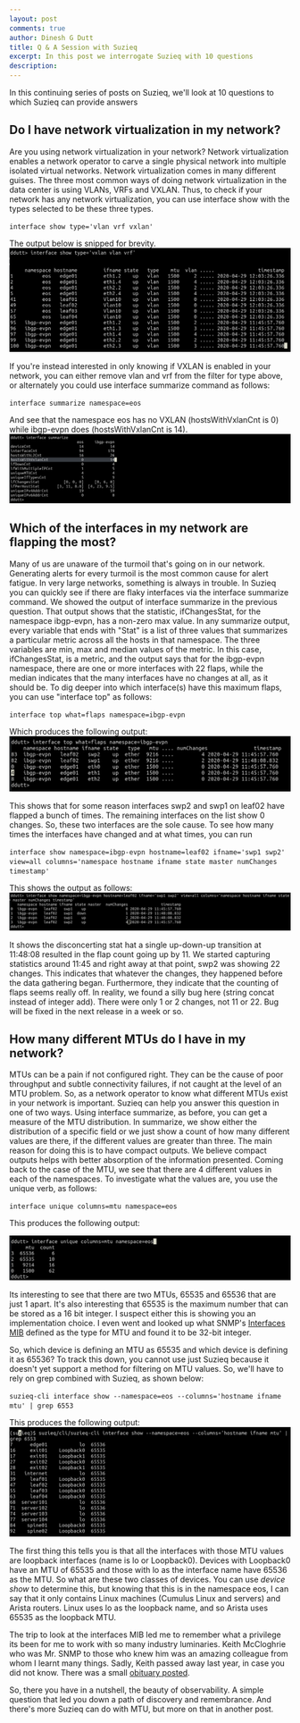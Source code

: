 ```yaml
---
layout: post
comments: true
author: Dinesh G Dutt
title: Q & A Session with Suzieq
excerpt: In this post we interrogate Suzieq with 10 questions
description: 
---
```

In this continuing series of posts on Suzieq, we'll look at 10 questions to which Suzieq can provide answers

## Do I have network virtualization in my network?

Are you using network virtualization in your network? Network virtualization enables a network operator to carve a single physical network into multiple isolated virtual networks. Network virtualization comes in many different guises. The three most common ways of doing network virtualization in the data center is using VLANs, VRFs and VXLAN. Thus, to check if your network has any network virtualization, you can use interface show with the types selected to be these three types.

`interface show type='vlan vrf vxlan'`

The output below is snipped for brevity.
![Suzieq network virtualization](/assets/images/2020-05-01/10qa-Fig1.png)

If you're instead interested in only knowing if VXLAN is enabled in your network, you can either remove vlan and vrf from the filter for type above, or alternately you could use interface summarize command as follows:

`interface summarize namespace=eos`

And see that the namespace eos has no VXLAN (hostsWithVxlanCnt is 0) while ibgp-evpn does (hostsWithVxlanCnt is 14).
![Suzieq network virtualization](/assets/images/2020-05-01/10qa-Fig2.png)

## Which of the interfaces in my network are flapping the most?

Many of us are unaware of the turmoil that's going on in our network. Generating alerts for every turmoil is the most common cause for alert fatigue. In very large networks, something is always in trouble. In Suzieq you can quickly see if there are flaky interfaces via the interface summarize command. We showed the output of interface summarize in the previous question. That output shows that the statistic, ifChangesStat, for the namespace ibgp-evpn, has a non-zero max value. In any summarize output, every variable that ends with "Stat" is a list of three values that summarizes a particular metric across all the hosts in that namespace. The three variables are min, max and median values of the metric. In this case, ifChangesStat, is a metric, and the output says that for the ibgp-evpn namespace, there are one or more interfaces with 22 flaps, while the median indicates that the many interfaces have no changes at all, as it should be. To dig deeper into which interface(s) have this maximum flaps, you can use "interface top" as follows:

`interface top what=flaps namespace=ibgp-evpn`

Which produces the following output:
![Interface Top](/assets/images/2020-05-01/10qa-Fig3.png)

This shows that for some reason interfaces swp2 and swp1 on leaf02 have flapped a bunch of times. The remaining interfaces on the list show 0 changes. So, these two interfaces are the sole cause. To see how many times the interfaces have changed and at what times, you can run

`interface show namespace=ibgp-evpn hostname=leaf02 ifname='swp1 swp2' view=all columns='namespace hostname ifname state master numChanges timestamp'`

This shows the output as follows:
![Interface Show](/assets/images/2020-05-01/10qa-Fig4.png)

It shows the disconcerting stat hat a single up-down-up transition at 11:48:08 resulted in the flap count going up by 11. We started capturing statistics around 11:45 and right away at that point, swp2 was showing 22 changes. This indicates that whatever the changes, they happened before the data gathering began. Furthermore, they indicate that the counting of flaps seems really off. In reality, we found a silly bug here (string concat instead of integer add). There were only 1 or 2 changes, not 11 or 22. Bug will be fixed in the next release in a week or so.

## How many different MTUs do I have in my network?

MTUs can be a pain if not configured right. They can be the cause of poor throughput and subtle connectivity failures, if not caught at the level of an MTU problem. So, as a network operator to know what different MTUs exist in your network is important. Suzieq can help you answer this question in one of two ways. Using interface summarize, as before, you can get a measure of the MTU distribution. In summarize, we show either the distribution of a specific field or we just show a count of how many different values are there, if the different values are greater than three. The main reason for doing this is to have compact outputs. We believe compact outputs helps with better absorption of the information presented. Coming back to the case of the MTU, we see that there are 4 different values in each of the namespaces. To investigate what the values are, you use the unique verb, as follows:

`interface unique columns=mtu namespace=eos`

This produces the following output:

![MTU Unique](/assets/images/2020-05-01/10qa-Fig5.png)

Its interesting to see that there are two MTUs, 65535 and 65536 that are just 1 apart. It's also interesting that 65535 is the maximum number that can be stored as a 16 bit integer. I suspect either this is showing you an implementation choice. I even went and looked up what SNMP's [Interfaces MIB](https://datatracker.ietf.org/doc/rfc2863/?include_text=1) defined as the type for MTU and found it to be 32-bit integer. 

So, which device is defining an MTU as 65535 and which device is defining it as 65536? To track this down, you cannot use just Suzieq because it doesn't yet support a method for filtering on MTU values. So, we'll have to rely on grep combined with Suzieq, as shown below:

`suzieq-cli interface show --namespace=eos --columns='hostname ifname mtu' | grep 6553`

This produces the following output:
![MTU Grep](/assets/images/2020-05-01/10qa-Fig6.png)

The first thing this tells you is that all the interfaces with those MTU values are loopback interfaces (name is lo or Loopback0). Devices with Loopback0 have an MTU of 65535 and those with lo as the interface name have 65536 as the MTU. So what are these two classes of devices. You can use *device show* to determine this, but knowing that this is in the namespace eos, I can say that it only contains Linux machines (Cumulus Linux and servers) and Arista routers. Linux uses lo as the loopback name, and so Arista uses 65535 as the loopback MTU. 

The trip to look at the interfaces MIB led me to remember what a privilege its been for me to work with so many industry luminaries. Keith McCloghrie who was Mr. SNMP to those who knew him was an amazing colleague from whom I learnt many things. Sadly, Keith passed away last year, in case you did not know. There was a small [obituary posted](https://www.legacy.com/obituaries/times-standard/obituary.aspx?pid=193728898). 

So, there you have in a nutshell, the beauty of observability. A simple question that led you down a path of discovery and remembrance. And there's more Suzieq can do with MTU, but more on that in another post.




